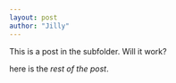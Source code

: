 ```yaml
---
layout: post
author: "Jilly"
---
```


This is a post in the subfolder.  Will it work?

here is the _rest of the post_.